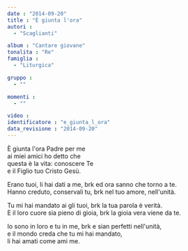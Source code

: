 ```yaml
---
date : "2014-09-20"
title : "È giunta l'ora"
autori : 
  - "Scaglianti"

album : "Cantare giovane"
tonalita : "Re"
famiglia : 
  - "Liturgica"

gruppo : 
  - ""

momenti : 
  - ""

video : 
identificatore : "e_giunta_l_ora"
data_revisione : "2014-09-20"
---
```

  
  
  
 È giunta l'ora  Padre per me  
ai miei amici  ho detto che  
 questa è la vita:  conoscere Te  
 e il Figlio tuo  Cristo Gesù.  
  
  
  
 Erano tuoi,  li hai dati a me, brk ed ora sanno  che torno a te.  
 Hanno creduto,  conservali tu, brk  nel tuo amore,  nell'unità.  
  
  
  
 Tu mi hai mandato  ai gli tuoi, brk la tua parola  è verità.  
 E il loro cuore  sia pieno di gioia, brk  la gioia vera  viene da te.  
  
  
  
 Io sono in loro  e tu in me, brk e sian perfetti  nell'unità,  
 e il mondo creda  che tu mi hai mandato,   
 li hai amati  come ami me.  
  
  
  
